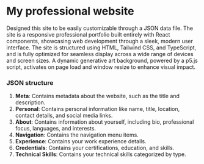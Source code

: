 # My professional website

Designed this site to be easily customizable through a JSON data file. The site is a responsive professional portfolio built entirely with React components, showcasing web development through a sleek, modern user interface. The site is structured using HTML, Tailwind CSS, and TypeScript, and is fully optimized for seamless display across a wide range of devices and screen sizes. A dynamic generative art background, powered by a p5.js script, activates on page load and window resize to enhance visual impact.

### JSON structure

1. **Meta**: Contains metadata about the website, such as the title and description.
2. **Personal**: Contains personal information like name, title, location, contact details, and social media links.
3. **About**: Contains information about yourself, including bio, professional focus, languages, and interests.
4. **Navigation**: Contains the navigation menu items.
5. **Experience**: Contains your work experience details.
6. **Credentials**: Contains your certifications, education, and skills.
7. **Technical Skills**: Contains your technical skills categorized by type.
